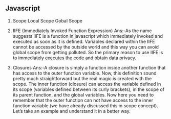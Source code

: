 ## Javascript
1) Scope
    Local Scope
    Gobal Scope

2) IIFE (Immediately Invoked Function Expression)
Ans:-As the name suggests IIFE is a function in javascript which immediately invoked and executed as soon as it is defined. Variables declared within the IIFE cannot be accessed by the outside world and this way you can avoid global scope from getting polluted. So the primary reason to use IIFE is to immediately executes the code and obtain data privacy.

3) Closures
Ans:-A closure is simply a function inside another function that has access to the outer function variable. Now, this definition sound pretty much straightforward but the real magic is created with the scope. The inner function (closure) can access the variable defined in its scope (variables defined between its curly brackets), in the scope of its parent function, and the global variables. Now here you need to remember that the outer function can not have access to the inner function variable (we have already discussed this in scope concept). Let’s take an example and understand it in a better way.